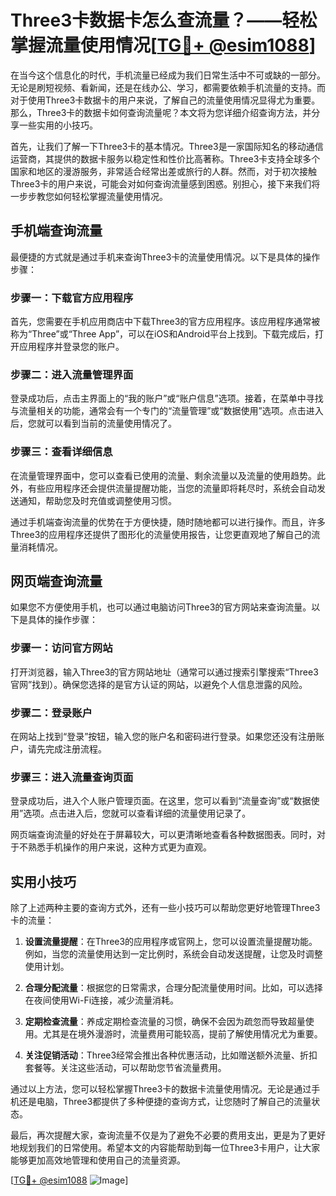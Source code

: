 # Three3卡数据卡怎么查流量？——轻松掌握流量使用情况[[TG💪+ @esim1088](https://t.me/s/esim1088)]

在当今这个信息化的时代，手机流量已经成为我们日常生活中不可或缺的一部分。无论是刷短视频、看新闻，还是在线办公、学习，都需要依赖手机流量的支持。而对于使用Three3卡数据卡的用户来说，了解自己的流量使用情况显得尤为重要。那么，Three3卡的数据卡如何查询流量呢？本文将为您详细介绍查询方法，并分享一些实用的小技巧。

首先，让我们了解一下Three3卡的基本情况。Three3是一家国际知名的移动通信运营商，其提供的数据卡服务以稳定性和性价比高著称。Three3卡支持全球多个国家和地区的漫游服务，非常适合经常出差或旅行的人群。然而，对于初次接触Three3卡的用户来说，可能会对如何查询流量感到困惑。别担心，接下来我们将一步步教您如何轻松掌握流量使用情况。

## 手机端查询流量

最便捷的方式就是通过手机来查询Three3卡的流量使用情况。以下是具体的操作步骤：

### 步骤一：下载官方应用程序
首先，您需要在手机应用商店中下载Three3的官方应用程序。该应用程序通常被称为“Three”或“Three App”，可以在iOS和Android平台上找到。下载完成后，打开应用程序并登录您的账户。

### 步骤二：进入流量管理界面
登录成功后，点击主界面上的“我的账户”或“账户信息”选项。接着，在菜单中寻找与流量相关的功能，通常会有一个专门的“流量管理”或“数据使用”选项。点击进入后，您就可以看到当前的流量使用情况了。

### 步骤三：查看详细信息
在流量管理界面中，您可以查看已使用的流量、剩余流量以及流量的使用趋势。此外，有些应用程序还会提供流量提醒功能，当您的流量即将耗尽时，系统会自动发送通知，帮助您及时充值或调整使用习惯。

通过手机端查询流量的优势在于方便快捷，随时随地都可以进行操作。而且，许多Three3的应用程序还提供了图形化的流量使用报告，让您更直观地了解自己的流量消耗情况。

## 网页端查询流量

如果您不方便使用手机，也可以通过电脑访问Three3的官方网站来查询流量。以下是具体的操作步骤：

### 步骤一：访问官方网站
打开浏览器，输入Three3的官方网站地址（通常可以通过搜索引擎搜索“Three3官网”找到）。确保您选择的是官方认证的网站，以避免个人信息泄露的风险。

### 步骤二：登录账户
在网站上找到“登录”按钮，输入您的账户名和密码进行登录。如果您还没有注册账户，请先完成注册流程。

### 步骤三：进入流量查询页面
登录成功后，进入个人账户管理页面。在这里，您可以看到“流量查询”或“数据使用”选项。点击进入后，您就可以查看详细的流量使用记录了。

网页端查询流量的好处在于屏幕较大，可以更清晰地查看各种数据图表。同时，对于不熟悉手机操作的用户来说，这种方式更为直观。

## 实用小技巧

除了上述两种主要的查询方式外，还有一些小技巧可以帮助您更好地管理Three3卡的流量：

1. **设置流量提醒**：在Three3的应用程序或官网上，您可以设置流量提醒功能。例如，当您的流量使用达到一定比例时，系统会自动发送提醒，让您及时调整使用计划。

2. **合理分配流量**：根据您的日常需求，合理分配流量使用时间。比如，可以选择在夜间使用Wi-Fi连接，减少流量消耗。

3. **定期检查流量**：养成定期检查流量的习惯，确保不会因为疏忽而导致超量使用。尤其是在境外漫游时，流量费用可能较高，提前了解使用情况尤为重要。

4. **关注促销活动**：Three3经常会推出各种优惠活动，比如赠送额外流量、折扣套餐等。关注这些活动，可以帮助您节省流量费用。

通过以上方法，您可以轻松掌握Three3卡的数据卡流量使用情况。无论是通过手机还是电脑，Three3都提供了多种便捷的查询方式，让您随时了解自己的流量状态。

最后，再次提醒大家，查询流量不仅是为了避免不必要的费用支出，更是为了更好地规划我们的日常使用。希望本文的内容能帮助到每一位Three3卡用户，让大家能够更加高效地管理和使用自己的流量资源。

[[TG💪+ @esim1088](https://t.me/s/esim1088) ![Image](https://i.postimg.cc/4NQfJmqS/Snipaste-2025-05-13-00-14-12.png)]
